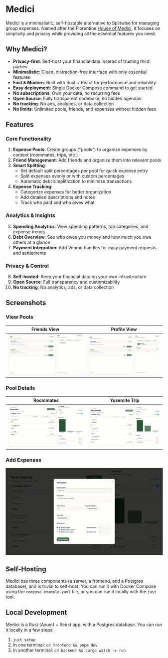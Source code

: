 # Medici

Medici is a minimalistic, self-hostable alternative to Splitwise for managing group expenses. Named after the Florentine [House of Medici](https://en.wikipedia.org/wiki/House_of_Medici), it focuses on simplicity and privacy while providing all the essential features you need.

## Why Medici?

- **Privacy-first**: Self-host your financial data instead of trusting third parties
- **Minimalistic**: Clean, distraction-free interface with only essential features
- **Fast & Modern**: Built with Rust + React for performance and reliability
- **Easy deployment**: Single Docker Compose command to get started
- **No subscriptions**: Own your data, no recurring fees
- **Open Source**: Fully transparent codebase, no hidden agendas
- **No tracking**: No ads, analytics, or data collection
- **No limits**: Unlimited pools, friends, and expenses without hidden fees

## Features

### Core Functionality

1. **Expense Pools**: Create groups ("pools") to organize expenses by context (roommates, trips, etc.)
2. **Friend Management**: Add friends and organize them into relevant pools
3. **Smart Splitting**:
   - Set default split percentages per pool for quick expense entry
   - Split expenses evenly or with custom percentages
   - Automatic debt simplification to minimize transactions
4. **Expense Tracking**:
   - Categorize expenses for better organization
   - Add detailed descriptions and notes
   - Track who paid and who owes what

### Analytics & Insights

5. **Spending Analytics**: View spending patterns, top categories, and expense trends
6. **Debt Overview**: See who owes you money and how much you owe others at a glance
7. **Payment Integration**: Add Venmo handles for easy payment requests and settlements

### Privacy & Control

8. **Self-hosted**: Keep your financial data on your own infrastructure
9. **Open Source**: Full transparency and customizability
10. **No tracking**: No analytics, ads, or data collection

## Screenshots

### View Pools

|             Friends View              |                   Profile View                    |
| :-----------------------------------: | :-----------------------------------------------: |
| ![](./screenshots/pools-overview.png) | ![](./screenshots/pools-overview-profile-tab.png) |

### Pool Details

|            Roommates             |            Yosemite Trip             |
| :------------------------------: | :----------------------------------: |
| ![](./screenshots/roommates.png) | ![](./screenshots/yosemite-trip.png) |

### Add Expenses

![Add Expenses](./screenshots/add-expense.png)

## Self-Hosting

Medici has three components (a server, a frontend, and a Postgres database), and is trivial to self-host. You can run it with Docker Compose using the `compose.example.yaml` file, or you can run it locally with the `just` tool.

## Local Development

Medici is a Rust (Axum) + React app, with a Postgres database. You can run it locally in a few steps:

1. `just setup`
2. In one terminal: `cd frontend && pnpm dev`
3. In another terminal: `cd backend && cargo watch -x run`
